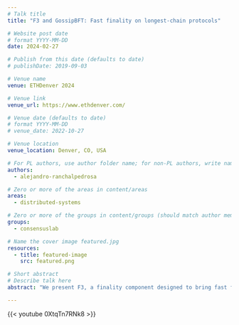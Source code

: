 ```yaml
---
# Talk title
title: "F3 and GossipBFT: Fast finality on longest-chain protocols"

# Website post date
# format YYYY-MM-DD
date: 2024-02-27

# Publish from this date (defaults to date)
# publishDate: 2019-09-03

# Venue name
venue: ETHDenver 2024

# Venue link
venue_url: https://www.ethdenver.com/

# Venue date (defaults to date)
# format YYYY-MM-DD
# venue_date: 2022-10-27

# Venue location
venue_location: Denver, CO, USA

# For PL authors, use author folder name; for non-PL authors, write name as in paper within ""
authors:
  - alejandro-ranchalpedrosa

# Zero or more of the areas in content/areas
areas:
  - distributed-systems

# Zero or more of the groups in content/groups (should match author membership)
groups:
  - consensuslab

# Name the cover image featured.jpg
resources:
  - title: featured-image
    src: featured.png

# Short abstract
# Describe talk here
abstract: "We present F3, a finality component designed to bring fast finality to Filecoin. F3 leverages a novel consensus protocol, GossiPBFT,  that runs on the side and finalizes tipsets in tens of seconds instead of hours, while laying the basis for verifiable cross-chain bridging."

---
```


{{< youtube 0XtqTn7RNk8 >}}
